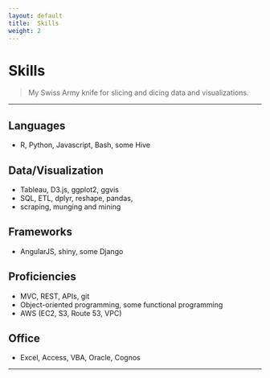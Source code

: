 ```yaml
---
layout: default
title:  Skills
weight: 2
---
```


# Skills
>   My Swiss Army knife for slicing and dicing data and visualizations.

------

## Languages
-   R, Python, Javascript, Bash, some Hive

## Data/Visualization
-   Tableau, D3.js, ggplot2, ggvis
-   SQL, ETL, dplyr, reshape, pandas,
-   scraping, munging and mining

## Frameworks
-   AngularJS, shiny, some Django

## Proficiencies
-   MVC, REST, APIs, git
-   Object-oriented programming, some functional programming
-   AWS (EC2, S3, Route 53, VPC)

## Office
-   Excel, Access, VBA, Oracle, Cognos

----

